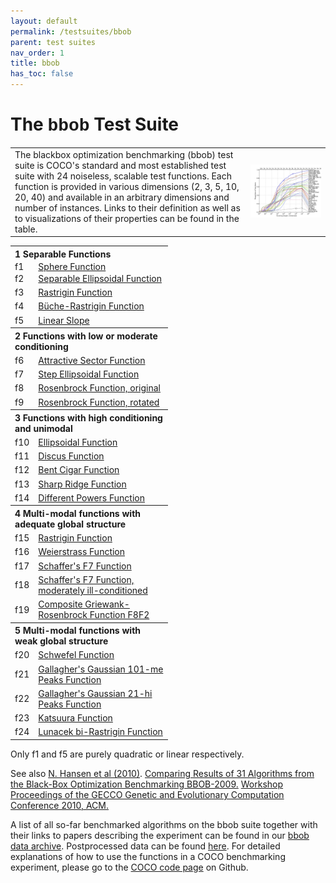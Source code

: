 ```yaml
---
layout: default
permalink: /testsuites/bbob
parent: test suites
nav_order: 1
title: bbob
has_toc: false
---
```



# The <font face="Courier">bbob</font> Test Suite

<table>
	<tr>
		<td style="width=50%">
			The blackbox optimization benchmarking (bbob) test suite is COCO's standard and most established test suite with 24 noiseless, scalable test functions. Each function is provided in various dimensions (2, 3, 5, 10, 20, 40) and available in an arbitrary dimensions and number of instances. Links to their definition as well as to visualizations of their properties can be found in the table.
		</td>
		<td>
			<a href="ecdf-bbob.html"><img src="examplefigure_all.png" alt="ECDF of runtimes for 31 algorithms on the bbob suite" width="100%"/></a>
		</td>
	</tr>
</table>

<table align="center" style="width:50%">
<tr>
   <th colspan=2 style="text-align:left">1 Separable Functions</th>
</tr>
<tr>
	<td style="width:5%; padding-top:0px; padding-bottom: 0px;">f1</td><td style="padding-top:0px; padding-bottom: 0px;"><a href="https://numbbo.github.io/gforge/downloads/download16.00/bbobdocfunctions.pdf#page=5">Sphere Function</a></td>
</tr><tr>
	<td>f2</td><td><a href="https://numbbo.github.io/gforge/downloads/download16.00/bbobdocfunctions.pdf#page=10">Separable Ellipsoidal Function</a></td>
</tr><tr>
	<td>f3</td><td><a href="https://numbbo.github.io/gforge/downloads/download16.00/bbobdocfunctions.pdf#page=15">Rastrigin Function</a></td>
</tr><tr>
	<td>f4</td><td><a href="https://numbbo.github.io/gforge/downloads/download16.00/bbobdocfunctions.pdf#page=20">Büche-Rastrigin Function</a></td>
</tr><tr>
	<td>f5</td><td><a href="https://numbbo.github.io/gforge/downloads/download16.00/bbobdocfunctions.pdf#page=25">Linear Slope</a></td>
</tr>
<tr>
   <th colspan=2 style="text-align:left">2 Functions with low or moderate conditioning</th>
</tr>
<tr>
	<td>f6</td><td><a href="https://numbbo.github.io/gforge/downloads/download16.00/bbobdocfunctions.pdf#page=30">Attractive Sector Function</a></td>
</tr><tr>
	<td>f7</td><td><a href="https://numbbo.github.io/gforge/downloads/download16.00/bbobdocfunctions.pdf#page=35">Step Ellipsoidal Function</a></td>
</tr><tr>
	<td>f8</td><td><a href="https://numbbo.github.io/gforge/downloads/download16.00/bbobdocfunctions.pdf#page=40">Rosenbrock Function, original</a></td>
</tr><tr>
	<td>f9</td><td><a href="https://numbbo.github.io/gforge/downloads/download16.00/bbobdocfunctions.pdf#page=45">Rosenbrock Function, rotated</a></td>
</tr>
<tr>
   <th colspan=2 style="text-align:left">3 Functions with high conditioning and unimodal</th>
</tr>
<tr>
	<td>f10</td><td><a href="https://numbbo.github.io/gforge/downloads/download16.00/bbobdocfunctions.pdf#page=50">Ellipsoidal Function</a></td>
</tr><tr>
	<td>f11</td><td><a href="https://numbbo.github.io/gforge/downloads/download16.00/bbobdocfunctions.pdf#page=55">Discus Function</a></td>
</tr><tr>
	<td>f12</td><td><a href="https://numbbo.github.io/gforge/downloads/download16.00/bbobdocfunctions.pdf#page=60">Bent Cigar Function</a></td>
</tr><tr>
	<td>f13</td><td><a href="https://numbbo.github.io/gforge/downloads/download16.00/bbobdocfunctions.pdf#page=65">Sharp Ridge Function</a></td>
</tr><tr>
	<td>f14</td><td><a href="https://numbbo.github.io/gforge/downloads/download16.00/bbobdocfunctions.pdf#page=70">Different Powers Function</a></td>
</tr>
<tr>
   <th colspan=2 style="text-align:left">4 Multi-modal functions with adequate global structure</th>
</tr>
<tr>
	<td>f15</td><td><a href="https://numbbo.github.io/gforge/downloads/download16.00/bbobdocfunctions.pdf#page=75">Rastrigin Function</a></td>
</tr><tr>
	<td>f16</td><td><a href="https://numbbo.github.io/gforge/downloads/download16.00/bbobdocfunctions.pdf#page=80">Weierstrass Function</a></td>
</tr><tr>
	<td>f17</td><td><a href="https://numbbo.github.io/gforge/downloads/download16.00/bbobdocfunctions.pdf#page=85">Schaffer's F7 Function</a></td>
</tr><tr>
	<td>f18</td><td><a href="https://numbbo.github.io/gforge/downloads/download16.00/bbobdocfunctions.pdf#page=90">Schaffer's F7 Function, moderately ill-conditioned</a></td>
</tr><tr>
	<td>f19</td><td><a href="https://numbbo.github.io/gforge/downloads/download16.00/bbobdocfunctions.pdf#page=95">Composite Griewank-Rosenbrock Function F8F2</a></td>
</tr>
<tr>
   <th colspan=2 style="text-align:left">5 Multi-modal functions with weak global structure</th>
</tr>
<tr>
	<td>f20</td><td><a href="https://numbbo.github.io/gforge/downloads/download16.00/bbobdocfunctions.pdf#page=100">Schwefel Function</a></td>
</tr><tr>
	<td>f21</td><td><a href="https://numbbo.github.io/gforge/downloads/download16.00/bbobdocfunctions.pdf#page=105">Gallagher's Gaussian 101-me Peaks Function</a></td>
</tr><tr>
	<td>f22</td><td><a href="https://numbbo.github.io/gforge/downloads/download16.00/bbobdocfunctions.pdf#page=110">Gallagher's Gaussian 21-hi Peaks Function</a></td>
</tr><tr>
	<td>f23</td><td><a href="https://numbbo.github.io/gforge/downloads/download16.00/bbobdocfunctions.pdf#page=115">Katsuura Function</a></td>
</tr><tr>
	<td>f24</td><td><a href="https://numbbo.github.io/gforge/downloads/download16.00/bbobdocfunctions.pdf#page=120">Lunacek bi-Rastrigin Function</a></td>
</tr>
</table>


Only f1 and f5 are purely quadratic or linear respectively.

See also [N. Hansen et al (2010)](https://dl.acm.org/doi/pdf/10.1145/1830761.1830790). [Comparing Results of 31 Algorithms from the Black-Box Optimization Benchmarking BBOB-2009.](https://dl.acm.org/doi/pdf/10.1145/1830761.1830790) [Workshop Proceedings of the GECCO Genetic and Evolutionary Computation Conference 2010, ACM.](https://dl.acm.org/doi/pdf/10.1145/1830761.1830790) 

A list of all so-far benchmarked algorithms on the bbob suite together with their links to papers describing the experiment can be found in our <a href="https://numbbo.github.io/data-archive/bbob/">bbob data archive</a>. Postprocessed data can be found <a href="https://numbbo.github.io/ppdata-archive">here</a>. For detailed explanations of how to use the functions in a COCO benchmarking experiment, please go to the <a href="https://github.com/numbbo/coco">COCO code page</a> on Github.

<link rel="stylesheet" href="{{ '/assets/css/custom.css' | relative_url }}"/>
